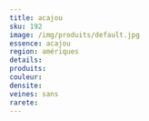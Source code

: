 ```yaml
---
title: acajou
sku: 192
image: /img/produits/default.jpg
essence: acajou
region: amériques
details: 
produits:
couleur: 
densite: 
veines: sans
rarete: 
---
```

